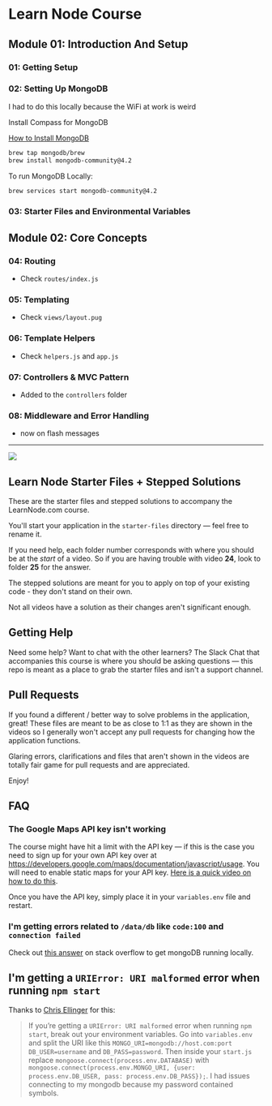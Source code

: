 # Learn Node Course

## Module 01: Introduction And Setup

### 01: Getting Setup

### 02: Setting Up MongoDB

I had to do this locally because the WiFi at work is weird

Install Compass for MongoDB

[How to Install MongoDB](https://docs.mongodb.com/manual/tutorial/install-mongodb-on-os-x/)

```bash
brew tap mongodb/brew
brew install mongodb-community@4.2
```

To run MongoDB Locally:

```bash
brew services start mongodb-community@4.2
```

### 03: Starter Files and Environmental Variables

## Module 02: Core Concepts

### 04: Routing

- Check `routes/index.js`

### 05: Templating

- Check `views/layout.pug`

### 06: Template Helpers

- Check `helpers.js` and `app.js`

### 07: Controllers & MVC Pattern

- Added to the `controllers` folder

### 08: Middleware and Error Handling

- now on flash messages

----

[![](http://wes.io/kH9O/wowwwwwwwww.jpg)](https://LearnNode.com)

## Learn Node Starter Files + Stepped Solutions

These are the starter files and stepped solutions to accompany the LearnNode.com course.

You'll start your application in the `starter-files` directory — feel free to rename it.

If you need help, each folder number corresponds with where you should be at the *start* of a video. So if you are having trouble with video **24**, look to folder **25** for the answer.

The stepped solutions are meant for you to apply on top of your existing code - they don't stand on their own.

Not all videos have a solution as their changes aren't significant enough.

## Getting Help

Need some help? Want to chat with the other learners? The Slack Chat that accompanies this course is where you should be asking questions — this repo is meant as a place to grab the starter files and isn't a support channel.

## Pull Requests

If you found a different / better way to solve problems in the application, great! These files are meant to be as close to 1:1 as they are shown in the videos so I generally won't accept any pull requests for changing how the application functions.

Glaring errors, clarifications and files that aren't shown in the videos are totally fair game for pull requests and are appreciated.

Enjoy!

## FAQ

### The Google Maps API key isn't working

The course might have hit a limit with the API key — if this is the case you need to sign up for your own API key over at <https://developers.google.com/maps/documentation/javascript/usage>. You will need to enable static maps for your API key. [Here is a quick video on how to do this](http://wes.io/khGn).

Once you have the API key, simply place it in your `variables.env` file and restart.

### I'm getting errors related to `/data/db` like `code:100` and `connection failed`

Check out [this answer](https://stackoverflow.com/questions/7948789/mongodb-mongod-complains-that-there-is-no-data-db-folder#answer-7948986) on stack overflow to get mongoDB running locally.

## I'm getting a `URIError: URI malformed` error when running `npm start`

Thanks to [Chris Ellinger](https://twitter.com/devoidofgenius) for this:

> If you’re getting a `URIError: URI malformed` error when running `npm start`, break out your environment variables. Go into `variables.env` and split the URI like this `MONGO_URI=mongodb://host.com:port` `DB_USER=username` and `DB_PASS=password`. Then inside your `start.js` replace `mongoose.connect(process.env.DATABASE)` with `mongoose.connect(process.env.MONGO_URI, {user: process.env.DB_USER, pass: process.env.DB_PASS});`. I had issues connecting to my mongodb because my password contained symbols.
